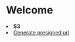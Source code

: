 # Welcome

<!--Writerside adds this topic when you create a new documentation project.
You can use it as a sandbox to play with Writerside features, and remove it from the TOC when you don't need it anymore.
If you want to re-add it for your experiments, click + to create a new topic, choose Topic from Template, and select the 
"Starter" template.-->


<list type="none">
<li><b>S3</b></li>
<li><a href="Generate-Presigned-Url.md">Generate presigned url</a></li>
</list>
